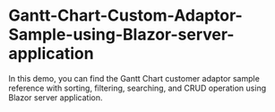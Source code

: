 # Gantt-Chart-Custom-Adaptor-Sample-using-Blazor-server-application
In this demo, you can find the Gantt Chart customer adaptor sample reference with sorting, filtering, searching, and CRUD operation using Blazor server application.

